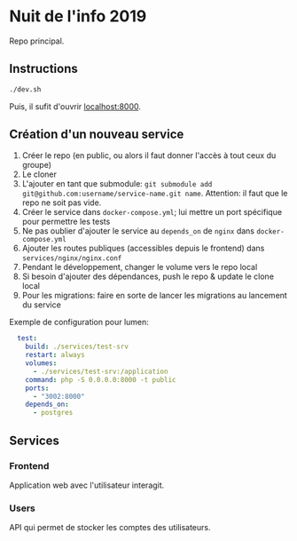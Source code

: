# Nuit de l'info 2019

Repo principal.

## Instructions

```bash
./dev.sh
```

Puis, il sufit d'ouvrir [localhost:8000](http://localhost:8000).

## Création d'un nouveau service

1. Créer le repo (en public, ou alors il faut donner l'accès à tout ceux du groupe)
2. Le cloner
3. L'ajouter en tant que submodule: `git submodule add git@github.com:username/service-name.git name`. Attention: il faut que le repo ne soit pas vide.
4. Créer le service dans `docker-compose.yml`; lui mettre un port spécifique pour permettre les tests
5. Ne pas oublier d'ajouter le service au `depends_on` de `nginx` dans `docker-compose.yml`
6. Ajouter les routes publiques (accessibles depuis le frontend) dans `services/nginx/nginx.conf`
7. Pendant le développement, changer le volume vers le repo local
8. Si besoin d'ajouter des dépendances, push le repo & update le clone local
9. Pour les migrations: faire en sorte de lancer les migrations au lancement du service

Exemple de configuration pour lumen:
```yaml
  test:
    build: ./services/test-srv
    restart: always
    volumes:
      - ./services/test-srv:/application
    command: php -S 0.0.0.0:8000 -t public
    ports:
      - "3002:8000"
    depends_on:
      - postgres
```

## Services

### Frontend

Application web avec l'utilisateur interagit.

### Users

API qui permet de stocker les comptes des utilisateurs.


